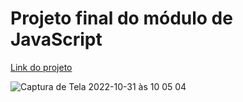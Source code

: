 # Projeto final do módulo de JavaScript


[Link do projeto](https://todo-list-veronica.netlify.app)

![Captura de Tela 2022-10-31 às 10 05 04](https://user-images.githubusercontent.com/45604519/199743523-775690d8-17fc-470f-a40f-717adf804ff7.png)
